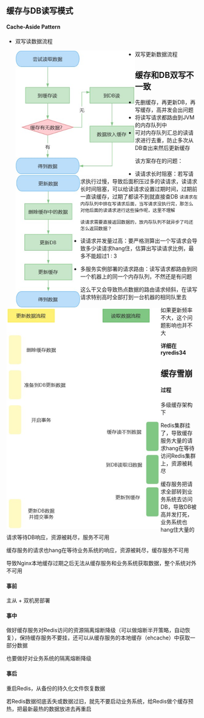 ## 缓存与DB读写模式

#### Cache-Aside Pattern

- 双写读数据流程

  <img src=".\pic\双写读数据流程.jpg" style="zoom:80%; float:left" />



- 双写更新数据流程

  <img src=".\pic\双写更新数据流程.jpg" style="zoom:80%; float:left" />









## 缓存和DB双写不一致

<img src=".\pic\\双写不一致时序图.jpg" style="zoom:80%; float:left" />



- 先删缓存，再更新DB，再写缓存，高并发会出问题
- 将读写请求都路由到JVM的内存队列中
- 可对内存队列汇总的读请求进行去重，防止多次从DB查出来然后更新缓存

该方案存在的问题：

- 读请求长时阻塞：若写请求执行过慢，导致后面积压过多的读请求，读请求长时间阻塞，可以给读请求设置过期时间，过期前一直读缓存，过期了都读不到就直接查DB `读请求在内存队列中排在写请求后面，当写请求没执行完，那怎么对他后面的读请求进行这些操作呢，这里不理解`

  `读请求需要直接返回数据的，放内存队列不就异步了吗还怎么返回数据？`

- 读请求并发量过高：要严格测算出一个写请求会导致多少读请求hang住，估算出写读请求比例，最多不能超过1 : 3

- 多服务实例部署的请求路由：读写请求都路由到同一个机器上的同一个内存队列，不然还是有问题

  这么干又会导致热点数据的路由请求倾斜，在读写请求特别高时全部打到一台机器的相同队里去

  如果更新频率不大，这个问题影响也并不大

**详细在ryredis34**







## 缓存雪崩

#### 过程

多级缓存架构下

Redis集群挂了，导致缓存服务大量的请求hang在等待访问Redis集群上，资源被耗尽

缓存服务把请求全部转到业务系统去访问DB，导致DB被高并发打死，业务系统也hang住大量的请求等待DB响应，资源被耗尽，服务不可用

缓存服务的请求也hang在等待业务系统的响应，资源被耗尽，缓存服务不可用

导致Nginx本地缓存过期之后无法从缓存服务和业务系统获取数据，整个系统对外不可用



#### 事前

主从 + 双机房部署

#### 事中

做好缓存服务对Redis访问的资源隔离熔断降级（可以做熔断半开策略，自动恢复），保持缓存服务不要挂，还可以从缓存服务的本地缓存（ehcache）中获取一部分数据

也要做好对业务系统的隔离熔断降级

#### 事后

重启Redis，从备份的持久化文件恢复数据

若Redis数据彻底丢失或数据过旧，就先不要启动业务系统，给Redis做个缓存预热，把最新最热的数据放进去再重启